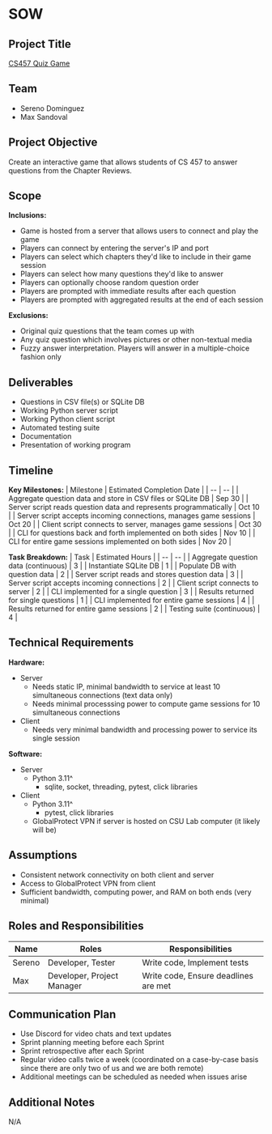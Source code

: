 # SOW

## Project Title
[CS457 Quiz Game](https://github.com/seredomi/cs457-project)

## Team
* Sereno Dominguez
* Max Sandoval

## Project Objective
Create an interactive game that allows students of CS 457 to answer questions from the Chapter Reviews.

## Scope
**Inclusions:**
* Game is hosted from a server that allows users to connect and play the game
* Players can connect by entering the server's IP and port
* Players can select which chapters they'd like to include in their game session
* Players can select how many questions they'd like to answer
* Players can optionally choose random question order
* Players are prompted with immediate results after each question
* Players are prompted with aggregated results at the end of each session

**Exclusions:**
* Original quiz questions that the team comes up with
* Any quiz question which involves pictures or other non-textual media
* Fuzzy answer interpretation. Players will answer in a multiple-choice fashion only

## Deliverables
* Questions in CSV file(s) or SQLite DB
* Working Python server script
* Working Python client script
* Automated testing suite
* Documentation
* Presentation of working program

## Timeline
**Key Milestones:**
| Milestone | Estimated Completion Date |
| -- | -- |
| Aggregate question data and store in CSV files or SQLite DB | Sep 30 |
| Server script reads question data and represents programmatically | Oct 10 |
| Server script accepts incoming connections, manages game sessions | Oct 20 |
| Client script connects to server, manages game sessions | Oct 30 |
| CLI for questions back and forth implemented on both sides | Nov 10 |
| CLI for entire game sessions implemented on both sides | Nov 20 |

**Task Breakdown:**
| Task | Estimated Hours | 
| -- | -- |
| Aggregate question data (continuous) | 3 |
| Instantiate SQLite DB | 1 |
| Populate DB with question data | 2 |
| Server script reads and stores question data | 3 |
| Server script accepts incoming connections | 2 |
| Client script connects to server | 2 |
| CLI implemented for a single question | 3 |
| Results returned for single questions | 1 | 
| CLI implemented for entire game sessions | 4 |
| Results returned for entire game sessions | 2 |
| Testing suite (continuous) | 4 |

## Technical Requirements

**Hardware:**
* Server
  * Needs static IP, minimal bandwidth to service at least 10 simultaneous connections (text data only)
  * Needs minimal processsing power to compute game sessions for 10 simultaneous connections
* Client
    * Needs very minimal bandwidth and processing power to service its single session

**Software:**
* Server
  * Python 3.11^
    * sqlite, socket, threading, pytest, click libraries 
* Client
  * Python 3.11^
    * pytest, click libraries
  * GlobalProtect VPN if server is hosted on CSU Lab computer (it likely will be)

## Assumptions
* Consistent network connectivity on both client and server
* Access to GlobalProtect VPN from client
* Sufficient bandwidth, computing power, and RAM on both ends (very minimal)

## Roles and Responsibilities
| Name | Roles | Responsibilities |
| -- | -- | -- |
| Sereno | Developer, Tester | Write code, Implement tests |
| Max | Developer, Project Manager | Write code, Ensure deadlines are met |

## Communication Plan
* Use Discord for video chats and text updates
* Sprint planning meeting before each Sprint
* Sprint retrospective after each Sprint
* Regular video calls twice a week (coordinated on a case-by-case basis since there are only two of us and we are both remote)
* Additional meetings can be scheduled as needed when issues arise

## Additional Notes
N/A